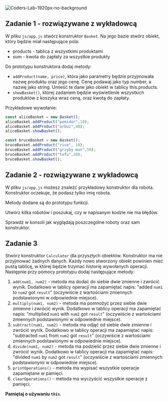 ![Coders-Lab-1920px-no-background](https://user-images.githubusercontent.com/152855/73064373-5ed69780-3ea1-11ea-8a71-3d370a5e7dd8.png)



## Zadanie 1 - rozwiązywane z wykładowcą

W pliku `js/app.js` stwórz konstruktor `Basket`. Na jego bazie stwórz obiekt, który będzie miał następujące pola:
* products - tablica z wszystkimi produktami
* sum - kwota do zapłaty za wszystkie produkty

Do prototypu konstruktora dodaj metody:
* `addProduct(name, price)`, która jako parametry będzie przyjmowała nazwę produktu oraz jego cenę. Cenę podawaj jako typ number, a nazwę jako string. Umieść te dane jako obiekt w tablicy this.products.
* `showBasket()`, której zadaniem będzie wyświetlenie wszystkich produktów z koszyka wraz ceną, oraz kwotą do zapłaty.

Przykładowe wywołanie:

```JavaScript
const aliceBasket = new Basket();
aliceBasket.addProduct("pomidor",10);
aliceBasket.addProduct("arbuz",40);
aliceBasket.showBasket();

const bruceBasket = new Basket();
bruceBasket.addProduct("rice", 10);
bruceBasket.addProduct("grzyby mun",50);
bruceBasket.addProduct("tofu",20);
bruceBasket.showBasket();
```



## Zadanie 2 - rozwiązywane z wykładowcą

W pliku `js/app.js` możesz znaleźć przykładowy konstruktor dla robota. Konstruktor oczekuje, że podasz tylko imię robota.

Metody dodane są do prototypu funkcji.

Utwórz kilka robotów i poszukaj, czy w napisanym kodzie nie ma błędów.

Sprawdź w konsoli jak wyglądają poszczególne roboty oraz sam konstruktor.



## Zadanie 3

Stwórz konstruktor ```Calculator``` dla przyszłych obiektów. Konstruktor ma nie przyjmować żadnych danych. Każdy nowo stworzony obiekt powinien mieć pustą tablicę, w której będzie trzymać historię wywołanych operacji.
Następnie przy pomocy prototypu dodaj  następujące metody:
  1. ```add(num1, num2)``` - metoda ma dodać do siebie dwie zmienne i zwrócić wynik. Dodatkowo w tablicy operacji ma zapamiętać napis: "added ```num1``` to ```num2``` got ```result```" (oczywiście z wartościami zmiennych podstawionymi w odpowiednie miejsce).
  2. ```multiply(num1, num2)``` - metoda ma pomnożyć przez siebie dwie zmienne i zwrócić wynik. Dodatkowo w tablicy operacji ma zapamiętać napis: "multiplied ```num1``` with ```num2``` got ```result```" (oczywiście z wartościami zmiennych podstawionymi w odpowiednie miejsce).  
  3. ```subtract(num1, num2)``` - metoda ma odjąć od siebie dwie zmienne i zwrócić wynik. Dodatkowo w tablicy operacji ma zapamiętać napis: "subtracted ```num1``` from ```num2``` got ```result```" (oczywiście z wartościami zmiennych podstawionymi w odpowiednie miejsce).  
  4. ```divide(num1, num2)``` - metoda ma podzielić przez siebie dwie zmienne i zwrócić wynik. Dodatkowo w tablicy operacji ma zapamiętać napis: "divided ```num1``` by ```num2``` got ```result```" (oczywiście z wartościami zmiennych podstawionymi w odpowiednie miejsce).  
  5. ```printOperations()``` - metoda ma wypisać wszystkie operacje zapamiętane w pamięci.
  6. ```clearOperations()``` - metoda ma wyczyścić wszystkie operacje z pamięci.

**Pamiętaj o używaniu ```this```**.

